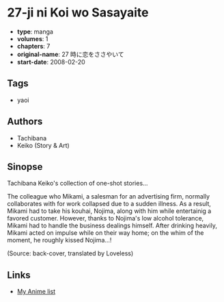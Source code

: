 # 27-ji ni Koi wo Sasayaite

-   **type**: manga
-   **volumes**: 1
-   **chapters**: 7
-   **original-name**: 27 時に恋をささやいて
-   **start-date**: 2008-02-20

## Tags

-   yaoi

## Authors

-   Tachibana
-   Keiko (Story & Art)

## Sinopse

Tachibana Keiko's collection of one-shot stories...

The colleague who Mikami, a salesman for an advertising firm, normally collaborates with for work collapsed due to a sudden illness. As a result, Mikami had to take his kouhai, Nojima, along with him while entertainig a favored customer. However, thanks to Nojima's low alcohol tolerance, Mikami had to handle the business dealings himself. After drinking heavily, Mikami acted on impulse while on their way home; on the whim of the moment, he roughly kissed Nojima...!

(Source: back-cover, translated by Loveless)

## Links

-   [My Anime list](https://myanimelist.net/manga/14391/27-ji_ni_Koi_wo_Sasayaite)
